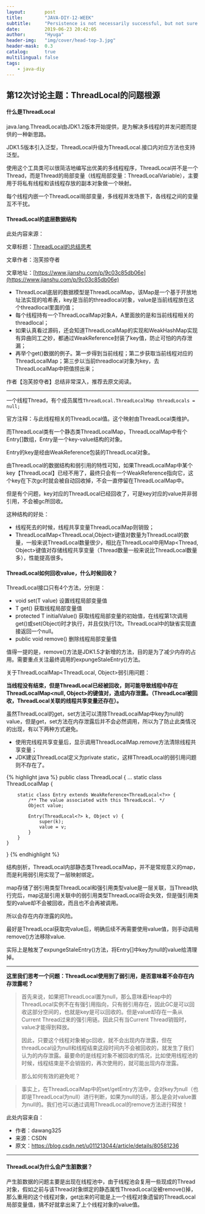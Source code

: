 ```yaml
---
layout:       post
title:        "JAVA-DIY-12-WEEK"
subtitle:     "Persistence is not necessarily successful, but not sure will not succeed."
date:         2019-06-23 20:42:05
author:       "Hyuga"
header-img:   "img/cover/head-top-3.jpg"
header-mask:  0.3
catalog:      true
multilingual: false
tags:
    - java-diy
---
```


## 第12次讨论主题：ThreadLocal的问题根源

#### 什么是ThreadLocal
java.lang.ThreadLocal由JDK1.2版本开始提供，是为解决多线程的并发问题而提供的一种新思路。

JDK1.5版本引入泛型，ThreadLocal升级为ThreadLocal<T>.接口内对应方法也支持泛型。

使用这个工具类可以很简洁地编写出优美的多线程程序，ThreadLocal并不是一个Thread，而是Thread的局部变量（线程局部变量：ThreadLocalVariable），主要用于将私有线程和该线程存放的副本对象做一个映射。

每个线程内嵌一个ThreadLocal局部变量，多线程并发场景下，各线程之间的变量互不干扰。

#### ThreadLocal的底层数据结构

此处内容来源：

文章标题：[ThreadLocal的总结思考](https://www.jianshu.com/p/9c03c85db06e)

文章作者：泡芙掠夺者

文章地址：[https://www.jianshu.com/p/9c03c85db06e](https://www.jianshu.com/p/9c03c85db06e)

- ThreadLocal底层的数据模型是ThreadLocalMap，该Map是一个基于开放地址法实现的哈希表，key是当前的threadlocal对象，value是当前线程放在这个threadlocal里面的值；
- 每个线程持有一个ThreadLocalMap对象A，A里面放的是和当前线程相关的threadlocal；
- 如果认真看过源码，还会知道ThreadLocalMap的实现和WeakHashMap实现有异曲同工之妙，都通过WeakReference封装了key值，防止可怕的内存泄漏；
- 再举个get()数据的例子。第一步得到当前线程；第二步获取当前线程对应的ThreadLocalMap；第三步以当前threadlocal对象为key，去ThreadLocalMap中把值捞出来；

作者【泡芙掠夺者】总结非常深入，推荐去原文阅读。

---

一个线程Thread，有个成员属性`ThreadLocal.ThreadLocalMap threadLocals = null;`

官方注释：与此线程相关的ThreadLocal值。这个映射由ThreadLocal类维护。

而ThreadLocal类有一个静态类ThreadLocalMap，ThreadLocalMap中有个Entry[]数组，Entry是一个key-value结构的对象。

Entry的key是经由WeakReference包装的ThreadLocal对象。

由ThreadLocal的数据结构和弱引用的特性可知，如果ThreadLocalMap中某个key【ThreadLocal】已经不用了，最终只会有一个WeakReference指向它，这个key在下次gc时就会被自动回收掉，不会一直停留在ThreadLocalMap中。

但是有个问题，key对应的ThreadLocal已经回收了，可是key对应的value并非弱引用，不会被gc所回收。

这种结构的好处：
- 线程死去的时候，线程共享变量ThreadLocalMap则销毁；
- ThreadLocalMap<ThreadLocal,Object>键值对数量为ThreadLocal的数量，一般来说ThreadLocal数量很少，相比在ThreadLocal中用Map<Thread, Object>键值对存储线程共享变量（Thread数量一般来说比ThreadLocal数量多），性能提高很多。

#### ThreadLocal如何回收value，什么时候回收？
ThreadLocal接口只有4个方法，分别是：
- void set(T value) 设置线程局部变量值
- T get() 获取线程局部变量值
- protected T initialValue() 获取线程局部变量的初始值，在线程第1次调用get()或set(Object)时才执行，并且仅执行1次。ThreadLocal中的缺省实现直接返回一个null。
- public void remove() 删除线程局部变量值

值得一提的是，remove()方法是JDK1.5才新增的方法，目的是为了减少内存的占用。需要重点关注最终调用的expungeStaleEntry()方法。

关于ThreadLocalMap<ThreadLocal, Object>弱引用问题：

**当线程没有结束，但是ThreadLocal已经被回收，则可能导致线程中存在ThreadLocalMap<null, Object>的键值对，造成内存泄露。（ThreadLocal被回收，ThreadLocal关联的线程共享变量还存在）。**

虽然ThreadLocal的get，set方法可以清除ThreadLocalMap中key为null的value，但是get，set方法在内存泄露后并不会必然调用，所以为了防止此类情况的出现，有以下两种方式避免。

- 使用完线程共享变量后，显示调用ThreadLocalMap.remove方法清除线程共享变量；
- JDK建议ThreadLocal定义为private static，这样ThreadLocal的弱引用问题则不存在了。

{% highlight java %}
public class ThreadLocal<T> {
    ...
    static class ThreadLocalMap {

        static class Entry extends WeakReference<ThreadLocal<?>> {
            /** The value associated with this ThreadLocal. */
            Object value;

            Entry(ThreadLocal<?> k, Object v) {
                super(k);
                value = v;
            }
        }
    }
}
{% endhighlight %}

结构剖析，ThreadLocal内部静态类ThreadLocalMap，并不是常规意义的map，而是利用弱引用实现了一层映射绑定。

map存储了弱引用类型ThreadLocal和强引用类型value是一层关联，当Thread执行完后，map这层引用关联中的弱引用类型ThreadLocal将会失效，但是强引用类型的value却不会被回收，而且也不会再被调用。

所以会存在内存泄露的风险。

最好是ThreadLocal获取完value后，明确后续不再需要使用value值，则手动调用remove()方法移除value.

实际上是触发了expungeStaleEntry()方法，将Entry[]中key为null的value给清理掉。

---
**这里我们思考一个问题：ThreadLocal使用到了弱引用，是否意味着不会存在内存泄露呢？**

> 首先来说，如果把ThreadLocal置为null，那么意味着Heap中的ThreadLocal实例不在有强引用指向，只有弱引用存在，因此GC是可以回收这部分空间的，也就是key是可以回收的。但是value却存在一条从Current Thread过来的强引用链。因此只有当Current Thread销毁时，value才能得到释放。
>
> 因此，只要这个线程对象被gc回收，就不会出现内存泄露，但在threadLocal设为null和线程结束这段时间内不会被回收的，就发生了我们认为的内存泄露。最要命的是线程对象不被回收的情况，比如使用线程池的时候，线程结束是不会销毁的，再次使用的，就可能出现内存泄露。
>
> 那么如何有效的避免呢？

> 事实上，在ThreadLocalMap中的set/getEntry方法中，会对key为null（也即是ThreadLocal为null）进行判断，如果为null的话，那么是会对value置为null的。我们也可以通过调用ThreadLocal的remove方法进行释放！

此处内容来自：

- 作者：dawang325
- 来源：CSDN
- 原文：https://blog.csdn.net/u011213044/article/details/80581236
-------

#### ThreadLocal为什么会产生脏数据？
产生脏数据的问题主要是出现在线程池中，由于线程池会复用一些现成的Thread对象，假如之前与该Thread对象绑定的静态属性ThreadLocal没被remove()掉，那么重用的这个线程对象，get出来的可能是上一个线程对象遗留的ThreadLocal局部变量值，搞不好就拿出来了上个线程对象的value值。
